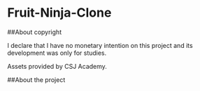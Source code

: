 # Fruit-Ninja-Clone

##About copyright

I declare that I have no monetary intention on this project and its development was only for studies.

Assets provided by CSJ Academy.

##About the project
